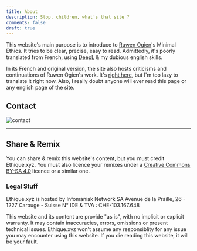 ```yaml
---
title: About
description: Stop, children, what's that site ?
comments: false
draft: true
---
```


This website's main purpose is to introduce to [Ruwen Ogien](https://fr.wikipedia.org/wiki/Ruwen_Ogien)'s Minimal Ethics. It tries to be clear, precise, easy to read. Admittedly, it's poorly translated from French, using [DeepL](https://www.deepl.com/translator) & my dubious english skills.

In its French and original version, the site also hosts criticisms and continuations of Ruwen Ogien's work. It's [right here](/blog/), but I'm too lazy to translate it right now. Also, I really doubt anyone will ever read this page or any english page of the site.

## Contact

![contact](/media/contact.png)

---

## Share & Remix

You can share & remix this website's content, but you must credit Ethique.xyz. You must also licence your remixes under a [Creative Commons BY-SA 4.0](https://creativecommons.org/licenses/by-sa/4.0/deed.fr) licence or a similar one.

### Legal Stuff

Ethique.xyz is hosted by Infomaniak Network SA
Avenue de la Praille, 26 - 1227 Carouge - Suisse
N° IDE & TVA : CHE-103.167.648

This website and its content are provide "as is", with no implicit or explicit warranty. It may contain inaccuracies, errors, omissions or present technical issues. Ethique.xyz won't assume any responsiblity for any issue you may encounter using this website. If you die reading this website, it will be your fault.
